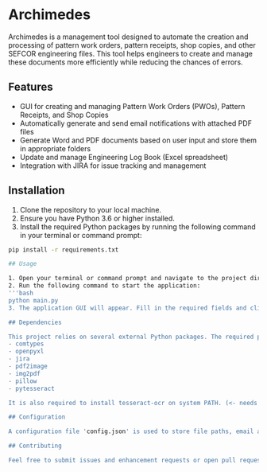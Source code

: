 # Archimedes

Archimedes is a management tool designed to automate the creation and processing of pattern work orders, pattern receipts, shop copies, and other SEFCOR engineering files. This tool helps engineers to create and manage these documents more efficiently while reducing the chances of errors.

## Features

- GUI for creating and managing Pattern Work Orders (PWOs), Pattern Receipts, and Shop Copies
- Automatically generate and send email notifications with attached PDF files
- Generate Word and PDF documents based on user input and store them in appropriate folders
- Update and manage Engineering Log Book (Excel spreadsheet)
- Integration with JIRA for issue tracking and management

## Installation

1. Clone the repository to your local machine.
2. Ensure you have Python 3.6 or higher installed.
3. Install the required Python packages by running the following command in your terminal or command prompt:

```bash
pip install -r requirements.txt

## Usage

1. Open your terminal or command prompt and navigate to the project directory.
2. Run the following command to start the application:
'''bash
python main.py
3. The application GUI will appear. Fill in the required fields and click the relevant buttons to create the desired document.

## Dependencies

This project relies on several external Python packages. The required packages are:
- comtypes
- openpyxl
- jira
- pdf2image
- img2pdf
- pillow
- pytesseract

It is also required to install tesseract-ocr on system PATH. (<- needs expansion)

## Configuration

A configuration file 'config.json' is used to store file paths, email addresses, auth tokens, and other settings. Make sure to update the file paths in this configuration file to match your local setup. A template is include in the repo: 'config.template.json'. NEVER COMMIT YOUR WORKING CONFIG FILE TO GIT. It is best to add your configuration file to .gitignore.

## Contributing

Feel free to submit issues and enhancement requests or open pull requests with improvements.

